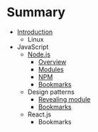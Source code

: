 # Summary

* [Introduction](README.md)
   * Linux
* JavaScript
   * [Node.js](nodejs.md)
       * [Overview](new.md)
       * [Modules](modules.md)
       * [NPM](npm.md)
       * [Bookmarks](bookmarks.md)
   * Design patterns
       * [Revealing module](revealing_module.md)
       * [Bookmarks](dp_bookmarks.md)
   * React.js
       * Bookmarks

